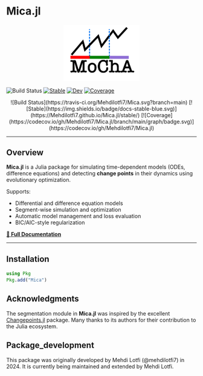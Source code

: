 # Mica.jl

<p align="center">
<img src="images/mocha2.png" width="200" />
</p>

<p align="center">

   ![Build Status](https://travis-ci.org/Mehdilotfi7/Mica.svg?branch=main)
   [![Stable](https://img.shields.io/badge/docs-stable-blue.svg)](https://Mehdilotfi7.github.io/Mica.jl/stable/)
   [![Dev](https://img.shields.io/badge/docs-dev-blue.svg)](https://Mehdilotfi7.github.io/Mica.jl/dev/)
   [![Coverage](https://codecov.io/gh/Mehdilotfi7/Mica.jl/branch/main/graph/badge.svg)](https://codecov.io/gh/Mehdilotfi7/Mica.jl)

</p>

<p align="center">
![Build Status](https://travis-ci.org/Mehdilotfi7/Mica.svg?branch=main)
[![Stable](https://img.shields.io/badge/docs-stable-blue.svg)](https://Mehdilotfi7.github.io/Mica.jl/stable/)
[![Coverage](https://codecov.io/gh/Mehdilotfi7/Mica.jl/branch/main/graph/badge.svg)](https://codecov.io/gh/Mehdilotfi7/Mica.jl)
</p>

---

## Overview

**Mica.jl** is a Julia package for simulating time-dependent models (ODEs, difference equations) and detecting **change points** in their dynamics using evolutionary optimization.

Supports:
- Differential and difference equation models
- Segment-wise simulation and optimization
- Automatic model management and loss evaluation
- BIC/AIC-style regularization

 **[📘 Full Documentation](https://changepointdetection.com/)**

---

## Installation

```julia
using Pkg
Pkg.add("Mica")
```

## Acknowledgments

The segmentation module in **Mica.jl** was inspired by the excellent 
[Changepoints.jl](https://github.com/STOR-i/Changepoints.jl) package. 
Many thanks to its authors for their contribution to the Julia ecosystem.


## Package_development
This package was originally developed by Mehdi Lotfi (@mehdilotfi7) in 2024. It is currently being maintained and extended by Mehdi Lotfi.
